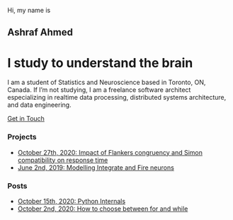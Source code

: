 Hi, my name is
## Ashraf Ahmed
# I study to understand the brain

I am a student of Statistics and Neuroscience based in Toronto, ON, Canada. If I’m not studying, I am a freelance software architect especializing in realtime data processing, distributed systems architecture, and data engineering.

[Get in Touch](mailto:z@ashahmed.io)  
### Projects
- [October 27th, 2020: Impact of Flankers congruency and Simon compatibility on response time](_posts/2020-10-27-flankers-vs-simon.md)
- [June 2nd, 2019: Modelling Integrate and Fire neurons](https://github.com/RealAshrafAhmed/ashahmed.io/blob/main/colab/02-06-2019-IF-models.ipynb)

### Posts
- [October 15th, 2020: Python Internals](_posts/2020-10-15-python-internals.md)
- [October 2nd, 2020: How to choose between for and while](_posts/2020-10-02-for-while.md)
